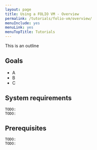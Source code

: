 ```yaml
---
layout: page
title: Using a FOLIO VM - Overview
permalink: /tutorials/folio-vm/overview/
menuInclude: yes
menuLink: yes
menuTopTitle: Tutorials
---
```


This is an outline 

## Goals

* A
* B
* C

## System requirements

```
TODO:
TODO:
```

## Prerequisites

```
TODO:
TODO:
```

